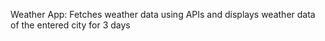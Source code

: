 Weather App:
Fetches weather data using APIs and displays weather data of the entered city for 3 days
